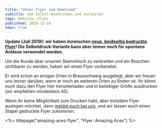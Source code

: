 ```yaml
---
title: "Unser Flyer zum Download"
subtitle: zum Selbst-Ausdrucken und Verteilen
tags: Website, Flyer
published: 2018-12-18
news: true
---
```


**Update (Juli 2019): wir haben inzwischen [neue, beidseitig bedruckte Flyer](/neue-flyer/)! Die Selbstdruck-Variante kann aber immer noch für spontane Anlässe verwendet werden.**

Um die Kunde über unseren Stammtisch zu verbreiten und ein Bisschen sichtbarer zu werden, haben wir einen Flyer vorbereitet. 

Er wird schon an einigen Orten in Braunschweig ausgelegt, aber wir freuen uns immer darüber, wenn er noch an weiteren Orten zu finden ist. Ihr könnt euch dazu den Flyer hier herunterladen und in beliebiger Größe ausdrucken (wir empfehlen mindestens A5). 

Wenn ihr keine Möglichkeit zum Drucken habt, aber trotzdem Flyer auslegen möchtet, dann [meldet euch bei uns](/kontakt/), und wir lassen euch einen Stapel gedruckte Flyer zukommen.

<%= titlepage("amazing-aces-flyer", "Flyer: Amazing Aces") %>

